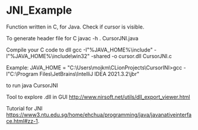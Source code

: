 # JNI_Example
Function written in C, for Java. Check if cursor is visible.

To generate header file for C
javac -h . CursorJNI.java

Compile your C code to dll
gcc -I"%JAVA_HOME%\include" -I"%JAVA_HOME%\include\win32" -shared -o cursor.dll CursorJNI.c

Example:
JAVA_HOME  = "C:\Users\mojkm\CLionProjects\CursorINI>gcc -I"C:\Program Files\JetBrains\IntelliJ IDEA 2021.3.2\jbr\"

to run
java CursorJNI 

Tool to explore .dll in GUI
http://www.nirsoft.net/utils/dll_export_viewer.html

Tutorial for JNI
https://www3.ntu.edu.sg/home/ehchua/programming/java/javanativeinterface.html#zz-1.
